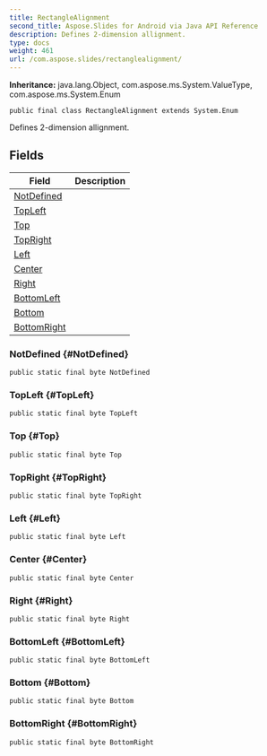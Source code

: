 ```yaml
---
title: RectangleAlignment
second_title: Aspose.Slides for Android via Java API Reference
description: Defines 2-dimension allignment.
type: docs
weight: 461
url: /com.aspose.slides/rectanglealignment/
---
```

**Inheritance:**
java.lang.Object, com.aspose.ms.System.ValueType, com.aspose.ms.System.Enum
```
public final class RectangleAlignment extends System.Enum
```

Defines 2-dimension allignment.
## Fields

| Field | Description |
| --- | --- |
| [NotDefined](#NotDefined) |  |
| [TopLeft](#TopLeft) |  |
| [Top](#Top) |  |
| [TopRight](#TopRight) |  |
| [Left](#Left) |  |
| [Center](#Center) |  |
| [Right](#Right) |  |
| [BottomLeft](#BottomLeft) |  |
| [Bottom](#Bottom) |  |
| [BottomRight](#BottomRight) |  |
### NotDefined {#NotDefined}
```
public static final byte NotDefined
```




### TopLeft {#TopLeft}
```
public static final byte TopLeft
```




### Top {#Top}
```
public static final byte Top
```




### TopRight {#TopRight}
```
public static final byte TopRight
```




### Left {#Left}
```
public static final byte Left
```




### Center {#Center}
```
public static final byte Center
```




### Right {#Right}
```
public static final byte Right
```




### BottomLeft {#BottomLeft}
```
public static final byte BottomLeft
```




### Bottom {#Bottom}
```
public static final byte Bottom
```




### BottomRight {#BottomRight}
```
public static final byte BottomRight
```




